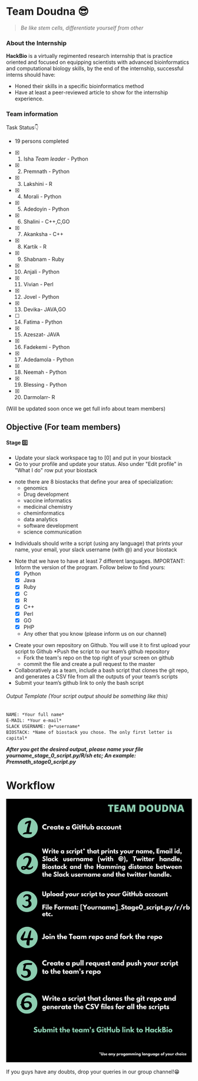 # Team Doudna 😎
>*Be like stem cells, differentiate yourself from other*              
### About the Internship   
**HackBio** is a virtually regimented research internship that is practice oriented and focused on equipping scientists with advanced bioinformatics and computational biology skills, by the end of the internship, successful interns should have:
+ Honed their skills in a specific bioinformatics method
+ Have at least a peer-reviewed article to show for the internship experience.

### Team information
Task Status👇
 * 19 persons completed
- [x] 1. Isha *Team leader* - Python
- [x] 2. Premnath - Python
- [x] 3. Lakshini - R
- [x] 4. Morali - Python
- [x] 5. Adedoyin - Python
- [x] 6. Shalini - C++,C,GO
- [x] 7. Akanksha - C++
- [X] 8. Kartik - R
- [x] 9. Shabnam - Ruby
- [x] 10. Anjali - Python
- [x] 11. Vivian - Perl
- [x] 12. Jovel - Python
- [x] 13. Devika- JAVA,GO
- [ ] 14. Fatima - Python
- [x] 15. Azeszat- JAVA
- [x] 16. Fadekemi - Python
- [x] 17. Adedamola - Python
- [x] 18. Neemah - Python
- [x] 19. Blessing - Python
- [x] 20. Darmolarr- R

(Will be updated soon once we get full info about team members)

## Objective (For team members)
#### Stage 0️⃣
+ Update your slack workspace tag to [0] and put in your biostack
+  Go to your profile and update your status. Also under "Edit profile" in "What I do" row put your biostack
 * note there are 8 biostacks that define your area of specialization: 
    * genomics
    * Drug development
    * vaccine informatics
    * medicinal chemistry
    * cheminformatics
    * data analytics
    * software development
    * science communication 

+  Individuals should write a script (using any language) that prints your name, your email, your slack username (with @) and your biostack  
  * Note that we have to have at least 7 different languages. IMPORTANT: Inform the version of the program. Follow below to find yours:
    * [x] Python 
    * [x] Java
    * [x] Ruby
    * [x] C
    * [x] R
    * [x] C++
    * [x] Perl
    * [X] GO
    * [X] PHP
    * Any other that you know (please inform us on our channel)

+ Create your own repository on Github. You will use it to first upload your script to Github
 *Push the script to our team’s github repository
  * Fork the team's repo on the top right of your screen on github
  * commit the file and create a pull request to the master
+ Collaboratively as a team, include a bash script that clones the git repo, and generates a CSV file from all the outputs of your team’s scripts
+ Submit your team’s github link to ​only​ the bash script

###### Output Template (Your script output should be something like this)
```
NAME: *Your full name*
E-MAIL: *Your e-mail* 
SLACK USERNAME: @+*username*
BIOSTACK: *Name of biostack you chose. The only first letter is capital* 
```
***After you get the desired output, please name your file yourname_stage_0_script.py/R/sh etc;
An example: Premnath_stage0_script.py***

# Workflow
![alt text](https://github.com/Shab-ss/Team-Doudna/blob/main/WORKFLOW.PNG)

If you guys have any doubts, drop your queries in our group channel!😁

